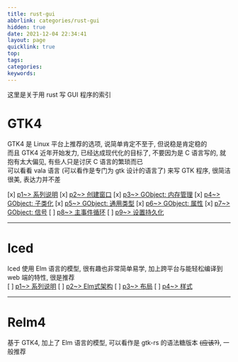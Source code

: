```yaml
---
title: rust-gui
abbrlink: categories/rust-gui
hidden: true
date: 2021-12-04 22:34:41
layout: page
quicklink: true
top:
tags:
categories:
keywords:
---
```


这里是关于用 rust 写 GUI 程序的索引  

# GTK4
GTK4 是 Linux 平台上推荐的选项, 说简单肯定不至于, 但说稳是肯定稳的  
而且 GTK4 近年开始发力, 已经达成现代化的目标了, 不要因为是 C 语言写的, 就抱有太大偏见, 有些人只是讨厌 C 语言的繁琐而已  
可以看看 vala 语言 (可以看作是专门为 gtk 设计的语言了) 来写 GTK 程序, 很简洁很美, 表达力并不差  

[x]  [p1~> 系列说明](/posts/rust-gtk4/p1)
[x]  [p2~> 创建窗口](/posts/rust-gtk4/p2)
[x]  [p3~> GObject: 内存管理](/posts/rust-gtk4/p3)
[x]  [p4~> GObject: 子类化](/posts/rust-gtk4/p4)
[x]  [p5~> GObject: 通用类型](/posts/rust-gtk4/p5)
[x]  [p6~> GObject: 属性](/posts/rust-gtk4/p6)
[x]  [p7~> GObject: 信号](/posts/rust-gtk4/p7)
[ ]  [p8~> 主事件循环](/posts/rust-gtk4/p8)
[ ]  [p9~> 设置持久化](/posts/rust-gtk4/p9)

- - -

# Iced
Iced 使用 Elm 语言的模型, 很有趣也非常简单易学, 加上跨平台与能轻松编译到 web 端的特性, 很是推荐  
[ ]  [p1~> 系列说明](/posts/rust-iced/p1)
[ ]  [p2~> Elm式架构](/posts/rust-iced/p2)
[ ]  [p3~> 布局](/posts/rust-iced/p3)
[ ]  [p4~> 样式](/posts/rust-iced/p4)


- - -

# Relm4
基于 GTK4, 加上了 Elm 语言的模型, 可以看作是 gtk-rs 的语法糖版本 ~~(应该?)~~, 一般推荐  